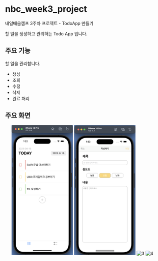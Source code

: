 # nbc_week3_project
내일배움캠프 3주차 프로젝트 - TodoApp 만들기

할 일을 생성하고 관리하는 Todo App 입니다.

## 주요 기능

할 일을 관리합니다.
- 생성
- 조회
- 수정
- 삭제
- 완료 처리


## 주요 화면
<div markdown="1">
	<p align="center">
		<img width="200" alt="1" src="image/조회.png" />
		<img width="200" alt="2" src="image/생성.png" />
		<img width="200" alt="3" src="image/완료.png" />
		<img width="200" alt="4" src="image/완료한일_처리.png" />
	</p>
</div>
